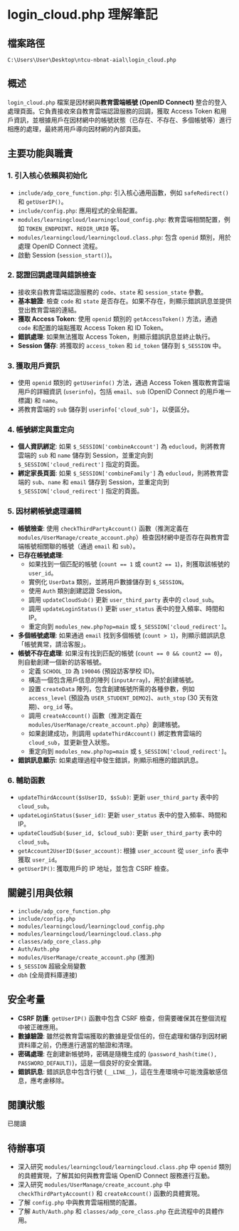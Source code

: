 # login_cloud.php 理解筆記

## 檔案路徑
`C:\Users\User\Desktop\ntcu-nbnat-aial\login_cloud.php`

## 概述
`login_cloud.php` 檔案是因材網與**教育雲端帳號 (OpenID Connect)** 整合的登入處理頁面。它負責接收來自教育雲端認證服務的回調，獲取 Access Token 和用戶資訊，並根據用戶在因材網中的帳號狀態（已存在、不存在、多個帳號等）進行相應的處理，最終將用戶導向因材網的內部頁面。

## 主要功能與職責

### 1. 引入核心依賴與初始化
- `include/adp_core_function.php`: 引入核心通用函數，例如 `safeRedirect()` 和 `getUserIP()`。
- `include/config.php`: 應用程式的全局配置。
- `modules/learningcloud/learningcloud_config.php`: 教育雲端相關配置，例如 `TOKEN_ENDPOINT`、`REDIR_URI0` 等。
- `modules/learningcloud/learningcloud.class.php`: 包含 `openid` 類別，用於處理 OpenID Connect 流程。
- 啟動 Session (`session_start()`)。

### 2. 認證回調處理與錯誤檢查
- 接收來自教育雲端認證服務的 `code`、`state` 和 `session_state` 參數。
- **基本驗證**: 檢查 `code` 和 `state` 是否存在。如果不存在，則顯示錯誤訊息並提供登出教育雲端的連結。
- **獲取 Access Token**: 使用 `openid` 類別的 `getAccessToken()` 方法，通過 `code` 和配置的端點獲取 Access Token 和 ID Token。
- **錯誤處理**: 如果無法獲取 Access Token，則顯示錯誤訊息並終止執行。
- **Session 儲存**: 將獲取的 `access_token` 和 `id_token` 儲存到 `$_SESSION` 中。

### 3. 獲取用戶資訊
- 使用 `openid` 類別的 `getUserinfo()` 方法，通過 Access Token 獲取教育雲端用戶的詳細資訊 (`userinfo`)，包括 `email`、`sub` (OpenID Connect 的用戶唯一標識) 和 `name`。
- 將教育雲端的 `sub` 儲存到 `userinfo['cloud_sub']`，以便區分。

### 4. 帳號綁定與重定向
- **個人資訊綁定**: 如果 `$_SESSION['combineAccount']` 為 `educloud`，則將教育雲端的 `sub` 和 `name` 儲存到 Session，並重定向到 `$_SESSION['cloud_redirect']` 指定的頁面。
- **綁定家長頁面**: 如果 `$_SESSION['combineFamily']` 為 `educloud`，則將教育雲端的 `sub`、`name` 和 `email` 儲存到 Session，並重定向到 `$_SESSION['cloud_redirect']` 指定的頁面。

### 5. 因材網帳號處理邏輯
- **帳號檢查**: 使用 `checkThirdPartyAccount()` 函數（推測定義在 `modules/UserManage/create_account.php`）檢查因材網中是否存在與教育雲端帳號相關聯的帳號（通過 `email` 和 `sub`）。
- **已存在帳號處理**: 
    - 如果找到一個匹配的帳號 (`count == 1` 或 `count2 == 1`)，則獲取該帳號的 `user_id`。
    - 實例化 `UserData` 類別，並將用戶數據儲存到 `$_SESSION`。
    - 使用 `Auth` 類別創建認證 Session。
    - 調用 `updateCloudSub()` 更新 `user_third_party` 表中的 `cloud_sub`。
    - 調用 `updateLoginStatus()` 更新 `user_status` 表中的登入頻率、時間和 IP。
    - 重定向到 `modules_new.php?op=main` 或 `$_SESSION['cloud_redirect']`。
- **多個帳號處理**: 如果通過 `email` 找到多個帳號 (`count > 1`)，則顯示錯誤訊息「帳號異常，請洽客服」。
- **帳號不存在處理**: 如果沒有找到匹配的帳號 (`count == 0 && count2 == 0`)，則自動創建一個新的訪客帳號。
    - 定義 `SCHOOL_ID` 為 `190046` (預設訪客學校 ID)。
    - 構造一個包含用戶信息的陣列 (`inputArray`)，用於創建帳號。
    - 設置 `createData` 陣列，包含創建帳號所需的各種參數，例如 `access_level` (預設為 `USER_STUDENT_DEMO2`)、`auth_stop` (30 天有效期)、`org_id` 等。
    - 調用 `createAccount()` 函數（推測定義在 `modules/UserManage/create_account.php`）創建帳號。
    - 如果創建成功，則調用 `updateThirdAccount()` 綁定教育雲端的 `cloud_sub`，並更新登入狀態。
    - 重定向到 `modules_new.php?op=main` 或 `$_SESSION['cloud_redirect']`。
- **錯誤訊息顯示**: 如果處理過程中發生錯誤，則顯示相應的錯誤訊息。

### 6. 輔助函數
- `updateThirdAccount($sUserID, $sSub)`: 更新 `user_third_party` 表中的 `cloud_sub`。
- `updateLoginStatus($user_id)`: 更新 `user_status` 表中的登入頻率、時間和 IP。
- `updateCloudSub($user_id, $cloud_sub)`: 更新 `user_third_party` 表中的 `cloud_sub`。
- `getAccount2UserID($user_account)`: 根據 `user_account` 從 `user_info` 表中獲取 `user_id`。
- `getUserIP()`: 獲取用戶的 IP 地址，並包含 CSRF 檢查。

## 關鍵引用與依賴
- `include/adp_core_function.php`
- `include/config.php`
- `modules/learningcloud/learningcloud_config.php`
- `modules/learningcloud/learningcloud.class.php`
- `classes/adp_core_class.php`
- `Auth/Auth.php`
- `modules/UserManage/create_account.php` (推測)
- `$_SESSION` 超級全局變數
- `dbh` (全局資料庫連接)

## 安全考量
- **CSRF 防護**: `getUserIP()` 函數中包含 CSRF 檢查，但需要確保其在整個流程中被正確應用。
- **數據驗證**: 雖然從教育雲端獲取的數據是受信任的，但在處理和儲存到因材網資料庫之前，仍應進行適當的驗證和清理。
- **密碼處理**: 在創建新帳號時，密碼是隨機生成的 (`password_hash(time(), PASSWORD_DEFAULT)`)，這是一個良好的安全實踐。
- **錯誤訊息**: 錯誤訊息中包含行號 (`__LINE__`)，這在生產環境中可能洩露敏感信息，應考慮移除。

## 閱讀狀態
已閱讀

## 待辦事項
- 深入研究 `modules/learningcloud/learningcloud.class.php` 中 `openid` 類別的具體實現，了解其如何與教育雲端 OpenID Connect 服務進行互動。
- 深入研究 `modules/UserManage/create_account.php` 中 `checkThirdPartyAccount()` 和 `createAccount()` 函數的具體實現。
- 了解 `config.php` 中與教育雲端相關的配置。
- 了解 `Auth/Auth.php` 和 `classes/adp_core_class.php` 在此流程中的具體作用。
